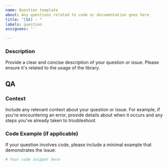 ```yaml
---
name: Question template
about: Any questions related to code or documentation goes here
title: "[QA] - "
labels: question
assignees: ''

---
```


### Description
Provide a clear and concise description of your question or issue. Please ensure it's related to the usage of the library.

## QA

### Context
Include any relevant context about your question or issue. For example, if you're encountering an error, provide details about when it occurs and any steps you've already taken to troubleshoot.

### Code Example (if applicable)
If your question involves code, please include a minimal example that demonstrates the issue:

```python
# Your code snippet here
